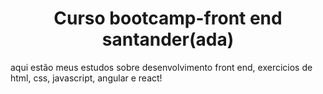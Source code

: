 <h1 align="center">Curso bootcamp-front end santander(ada)</h1>
<p>aqui estão meus estudos sobre desenvolvimento front end, exercicios de html, css, javascript, angular e react!</p>
